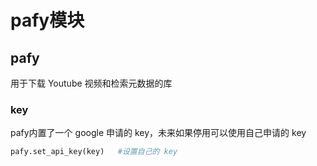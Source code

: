 # pafy模块

## pafy

用于下载 Youtube 视频和检索元数据的库

### key

pafy内置了一个 google 申请的 key，未来如果停用可以使用自己申请的 key

```python
pafy.set_api_key(key)   #设置自己的 key
```
